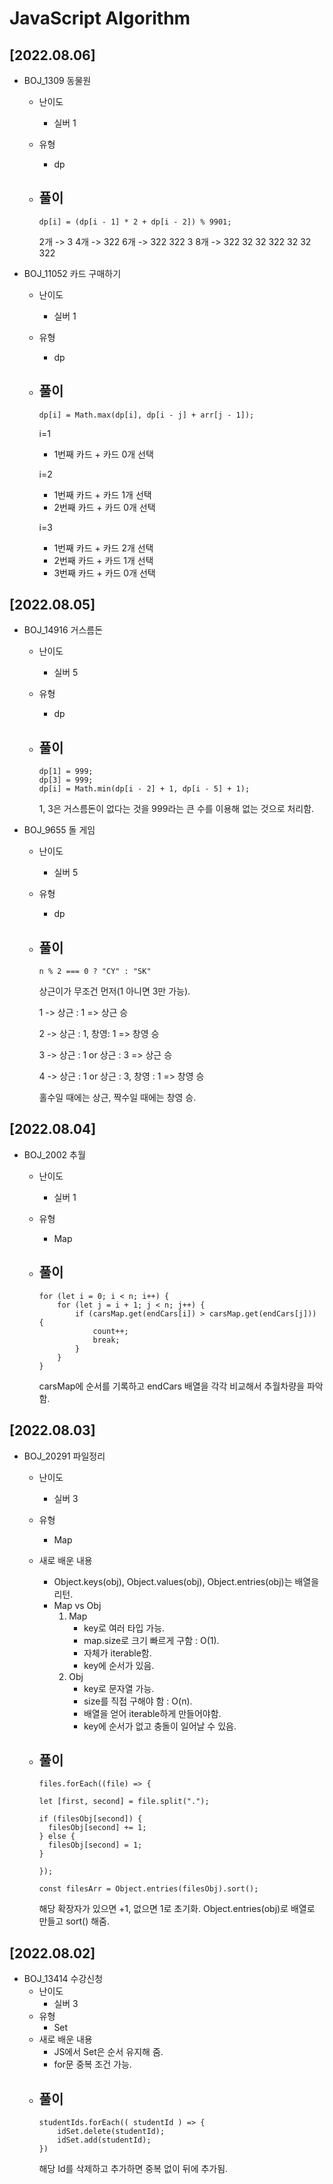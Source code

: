 # JavaScript Algorithm

## [2022.08.06]

- BOJ_1309 동물원

  - 난이도
    - 실버 1
  - 유형
    - dp
  - ## 풀이

    ```
    dp[i] = (dp[i - 1] * 2 + dp[i - 2]) % 9901;
    ```

    2개 -> 3
    4개 -> 322
    6개 -> 322 322 3
    8개 -> 322 32 32 322 32 32 322

- BOJ_11052 카드 구매하기

  - 난이도
    - 실버 1
  - 유형
    - dp
  - ## 풀이

    ```
    dp[i] = Math.max(dp[i], dp[i - j] + arr[j - 1]);
    ```

    i=1

    - 1번째 카드 + 카드 0개 선택

    i=2

    - 1번째 카드 + 카드 1개 선택
    - 2번째 카드 + 카드 0개 선택

    i=3

    - 1번째 카드 + 카드 2개 선택
    - 2번째 카드 + 카드 1개 선택
    - 3번째 카드 + 카드 0개 선택

## [2022.08.05]

- BOJ_14916 거스름돈

  - 난이도
    - 실버 5
  - 유형
    - dp
  - ## 풀이

    ```
    dp[1] = 999;
    dp[3] = 999;
    dp[i] = Math.min(dp[i - 2] + 1, dp[i - 5] + 1);
    ```

    1, 3은 거스름돈이 없다는 것을 999라는 큰 수를 이용해 없는 것으로 처리함.

- BOJ_9655 돌 게임

  - 난이도
    - 실버 5
  - 유형
    - dp
  - ## 풀이

    ```
    n % 2 === 0 ? "CY" : "SK"
    ```

    상근이가 무조건 먼저(1 아니면 3만 가능).

    1 -> 상근 : 1 => 상근 승

    2 -> 상근 : 1, 창영: 1 => 창영 승

    3 -> 상근 : 1 or 상근 : 3 => 상근 승

    4 -> 상근 : 1 or 상근 : 3, 창영 : 1 => 창영 승

    홀수일 때에는 상근, 짝수일 때에는 창영 승.

## [2022.08.04]

- BOJ_2002 추월

  - 난이도
    - 실버 1
  - 유형
    - Map
  - ## 풀이

    ```
    for (let i = 0; i < n; i++) {
        for (let j = i + 1; j < n; j++) {
            if (carsMap.get(endCars[i]) > carsMap.get(endCars[j])) {
                count++;
                break;
            }
        }
    }
    ```

    carsMap에 순서를 기록하고 endCars 배열을 각각 비교해서 추월차량을 파악함.

## [2022.08.03]

- BOJ_20291 파일정리

  - 난이도
    - 실버 3
  - 유형
    - Map
  - 새로 배운 내용
    - Object.keys(obj), Object.values(obj), Object.entries(obj)는 배열을 리턴.
    - Map vs Obj
      1. Map
         - key로 여러 타입 가능.
         - map.size로 크기 빠르게 구함 : O(1).
         - 자체가 iterable함.
         - key에 순서가 있음.
      2. Obj
         - key로 문자열 가능.
         - size를 직접 구해야 함 : O(n).
         - 배열을 얻어 iterable하게 만들어야함.
         - key에 순서가 없고 충돌이 일어날 수 있음.
  - ## 풀이

    ```
    files.forEach((file) => {

    let [first, second] = file.split(".");

    if (filesObj[second]) {
      filesObj[second] += 1;
    } else {
      filesObj[second] = 1;
    }

    });

    const filesArr = Object.entries(filesObj).sort();
    ```

    해당 확장자가 있으면 +1, 없으면 1로 초기화.
    Object.entries(obj)로 배열로 만들고 sort() 해줌.

## [2022.08.02]

- BOJ_13414 수강신청
  - 난이도
    - 실버 3
  - 유형
    - Set
  - 새로 배운 내용
    - JS에서 Set은 순서 유지해 줌.
    - for문 중복 조건 가능.
  - ## 풀이
    ```
    studentIds.forEach(( studentId ) => {
        idSet.delete(studentId);
        idSet.add(studentId);
    })
    ```
    해당 Id를 삭제하고 추가하면 중복 없이 뒤에 추가됨.
